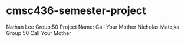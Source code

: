 # cmsc436-semester-project

Nathan Lee Group:50 Project Name: Call Your Mother
Nicholas Matejka  Group 50  Call Your Mother 
